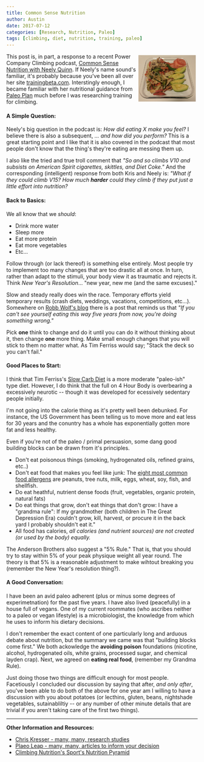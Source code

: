 ```yaml
---
title: Common Sense Nutrition
author: Austin
date: 2017-07-12
categories: [Research, Nutrition, Paleo]
tags: [climbing, diet, nutrition, training, paleo]
---
```


<img src="/images/climbing/nutrition.jpg" style="max-width: 30%; height: auto; float: right; margin: 5px" title="less than $10 in less than 15 min" />

This post is, in part, a response to a recent Power Company Climbing podcast, [Common Sense Nutrition with Neely Quinn](http://www.powercompanyclimbing.com/blog/2017/5/22/episode-42-common-sense-nutrition-with-neely-quinn).  If Neely's name sound's familiar, it's probably because you've been all over her site [trainingbeta.com](https://trainingbeta.com).  Interstingly enough, I became familiar with her nutritional guidance from [Paleo Plan](http://www.paleoplan.com/) much before I was researching training for climbing.

#### A Simple Question:

Neely's big question in the podcast is:  *How did eating X make you feel?*  I believe there is also a subsequent, *... and how did you perform?*  This is a great starting point and I like that it is also covered in the podcast that most people don't know that the thing's they're eating are messing them up.

I also like the tried and true troll comment that *"So and so climbs V10 and subsists on American Spirit cigarettes, skittles, and Diet Coke."*  And the corresponding (intelligent) response from both Kris and Neely is:  *"What if they could climb V15?  How much **harder** could they climb if they put just a little effort into nutrition?*

#### Back to Basics:

We all know that we *should*:

- Drink more water
- Sleep more
- Eat more protein
- Eat more vegetables
- Etc...

Follow through (or lack thereof) is something else entirely.  Most people try to implement too many changes that are too drastic all at once.  In turn, rather than adapt to the stimuli, your body view it as traumatic and rejects it.  Think *New Year's Resolution*... "new year, new me (and the same excuses)."

Slow and steady really does win the race.  Temporary efforts yield temporary results (crash diets, weddings, vacations, competitions, etc...).  Somewhere on [Robb Wolf's blog](https://robbwolf.com/blog/) there is a post that reminds us that *"If you can't see yourself eating this way five years from now, you're doing something wrong."*

Pick **one** think to change and do it until you can do it without thinking about it, then change **one** more thing.  Make small enough changes that you will stick to them no matter what.  As Tim Ferriss would say; "Stack the deck so you can't fail."

#### Good Places to Start:

I think that Tim Ferriss's [Slow Carb Diet](http://fourhourbody.com/) is a more moderate "paleo-ish" type diet.  However, I do think that the full on 4 Hour Body is overbearing a excessively neurotic -- though it was developed for ecessively sedentary people initially.

I'm not going into the calorie thing as it's pretty well been debunked.  For instance, the US Government has been telling us to move more and eat less for 30 years and the conuntry has a whole has exponentially gotten more fat and less healthy.

Even if you're not of the paleo / primal persuasion, some dang good building blocks can be drawn from it's principles.

- Don't eat poisonous things (smoking, hydrogenated oils, refined grains, etc..)
- Don't eat food that makes you feel like junk:  The [eight most common food allergens](https://www.foodallergy.org/allergens) are peanuts, tree nuts, milk, eggs, wheat, soy, fish, and shellfish.
- Do eat heathful, nutrient dense foods (fruit, vegetables, organic protein, natural fats)
- Do eat things that grow, don't eat things that don't grow:  I have a "grandma rule":  If my grandmother (both children in The Great Depression Era) couldn't grow, kill, harvest, or procure it in the back yard I probably shouldn't eat it."
- All food has calories, *all calories (and nutrient sources) are not created (or used by the body) equally.*

The Anderson Brothers also suggest a "5% Rule."  That is, that you should try to stay within 5% of your peak physique weight all year round.  The theory is that 5% is a reasonable adjustment to make wihtout breaking you (remember the New Year's resolution thing?).

#### A Good Conversation:

I have been an avid paleo adherent (plus or minus some degrees of experimetnation) for the past five years.  I have also lived (peacefully) in a house full of vegans. One of my current roommates (who ascribes neither to a paleo or vegan lifestyle) is a microbiologist, the knowledge from which he uses to inform his dietary decisions.

I don't remember the exact content of one particularly long and arduous debate about nutrition, but the summary we came was that "building blocks come first."  We both ackowledge the **avoiding poison** foundations (nicotine, alcohol, hydrogenated oils, white grains, processed sugar, and chemical layden crap).  Next, we agreed on **eating real food**, (remember my Grandma Rule).

Just doing those two things are difficult enough for most people.  Facetiously I concluded our discussion by saying that after, *and only after*, you've been able to do both of the above for one year am I willing to have a discussion with you about potatoes (or lecthins, gluten, beans, nightshade vegetables, sutainabliltiy -- or any number of other minute details that are trivial if you aren't taking care of the first two things).

---

**Other Information and Resources:**

- [Chris Kresser - many, many, research studies](https://chriskresser.com/)
- [Plaeo Leap - many, many, articles to inform your decision](https://paleoleap.com/)
- [Climbing Nutrition's Sport's Nutrition Pyramid](http://www.climbingnutrition.com/diet/sports-nutrition-pyramid/)

